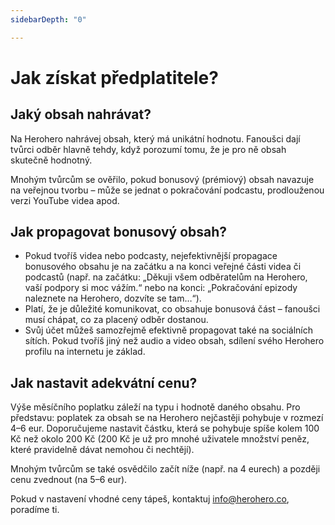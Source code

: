 ```yaml
---
sidebarDepth: "0"

---
```

# Jak získat předplatitele?

## Jaký obsah nahrávat?

Na Herohero nahrávej obsah, který má unikátní hodnotu. Fanoušci dají tvůrci odběr hlavně tehdy, když porozumí tomu, že je pro ně obsah skutečně hodnotný.

Mnohým tvůrcům se ověřilo, pokud bonusový (prémiový) obsah navazuje na veřejnou tvorbu – může se jednat o pokračování podcastu, prodlouženou verzi YouTube videa apod.

## Jak propagovat bonusový obsah?

* Pokud tvoříš videa nebo podcasty, nejefektivnější propagace bonusového obsahu je na začátku a na konci veřejné části videa či podcastů (např. na začátku: „Děkuji všem odběratelům na Herohero, vaší podpory si moc vážím.“ nebo na konci: „Pokračování epizody naleznete na Herohero, dozvíte se tam…“).
* Platí, že je důležité komunikovat, co obsahuje bonusová část – fanoušci musí chápat, co za placený odběr dostanou.
* Svůj účet můžeš samozřejmě efektivně propagovat také na sociálních sítích. Pokud tvoříš jiný než audio a video obsah, sdílení svého Herohero profilu na internetu je základ.

## Jak nastavit adekvátní cenu?

Výše měsíčního poplatku záleží na typu i hodnotě daného obsahu. Pro představu: poplatek za obsah se na Herohero nejčastěji pohybuje v rozmezí 4–6 eur. Doporučujeme nastavit částku, která se pohybuje spíše kolem 100 Kč než okolo 200 Kč (200 Kč je už pro mnohé uživatele množství peněz, které pravidelně dávat nemohou či nechtějí).

Mnohým tvůrcům se také osvědčilo začít níže (např. na 4 eurech) a později cenu zvednout (na 5–6 eur).

Pokud v nastavení vhodné ceny tápeš, kontaktuj [info@herohero.co](mailto:info@herohero.co), poradíme ti.